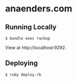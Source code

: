 # anaenders.com

## Running Locally

    $ bundle exec rackup

View at http://localhost:9292.

## Deploying

    $ ruby deploy.rb
